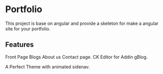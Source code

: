 # Portfolio

This project is base on angular and provide a skeleton for make a angular site for your portfolio.



## Features

Front Page
Blogs
About us
Contact page.
CK Editor for Addin gBlog.

A Perfect Theme with animated sidenav.
